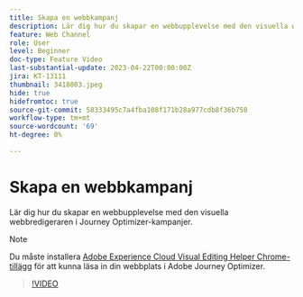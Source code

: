 ```yaml
---
title: Skapa en webbkampanj
description: Lär dig hur du skapar en webbupplevelse med den visuella webbredigeraren i Journey Optimizer-kampanjer.
feature: Web Channel
role: User
level: Beginner
doc-type: Feature Video
last-substantial-update: 2023-04-22T00:00:00Z
jira: KT-13111
thumbnail: 3418803.jpeg
hide: true
hidefromtoc: true
source-git-commit: 58333495c7a4fba108f171b28a977cdb8f36b758
workflow-type: tm+mt
source-wordcount: '69'
ht-degree: 0%

---
```



# Skapa en webbkampanj

Lär dig hur du skapar en webbupplevelse med den visuella webbredigeraren i Journey Optimizer-kampanjer.

>[!NOTE]
> Du måste installera [Adobe Experience Cloud Visual Editing Helper Chrome-tillägg](https://chrome.google.com/webstore/detail/adobe-experience-cloud-vi/kgmjjkfjacffaebgpkpcllakjifppnca) för att kunna läsa in din webbplats i Adobe Journey Optimizer.

>[!VIDEO](https://video.tv.adobe.com/v/3418803/?quality=12&learn=on)
